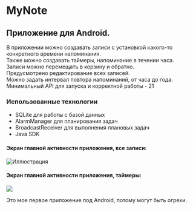 # MyNote
## Приложение для Android.
В приложении можно создавать записи с установкой какого-то конкретного времени напоминания.  
Также можно создавать таймеры, напоминание в течении часа.  
Записи можно перемещать в корзину и обратно.  
Предусмотрено редактирование всех записей.  
Можно задать интервал повтора напоминаний, от часа до года.  
Минимальный API для запуска и корректной работы - 21
  
### Использованные технологии
- SQLite для работы с базой данных
- AlarmManager для планирования задач
- BroadcastReceiver для выполнения плановых задач
- Java SDK
  
#### Экран главной активности приложения, все записи:  
![Иллюстрация](https://github.com/kreslojerry/resource/blob/main/MyNote/mynote.PNG)   

#### Экран главной активности приложения, таймеры:
![](https://github.com/kreslojerry/resource/blob/main/MyNote/mynoteTimer.PNG)
 
Это мое первое приложение под Android, потому могут быть огрехи.
